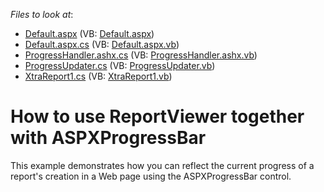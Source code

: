<!-- default file list -->
*Files to look at*:

* [Default.aspx](./CS/XtraReportProgress/Default.aspx) (VB: [Default.aspx](./VB/XtraReportProgress/Default.aspx))
* [Default.aspx.cs](./CS/XtraReportProgress/Default.aspx.cs) (VB: [Default.aspx.vb](./VB/XtraReportProgress/Default.aspx.vb))
* [ProgressHandler.ashx.cs](./CS/XtraReportProgress/ProgressHandler.ashx.cs) (VB: [ProgressHandler.ashx.vb](./VB/XtraReportProgress/ProgressHandler.ashx.vb))
* [ProgressUpdater.cs](./CS/XtraReportProgress/ProgressUpdater.cs) (VB: [ProgressUpdater.vb](./VB/XtraReportProgress/ProgressUpdater.vb))
* [XtraReport1.cs](./CS/XtraReportProgress/XtraReport1.cs) (VB: [XtraReport1.vb](./VB/XtraReportProgress/XtraReport1.vb))
<!-- default file list end -->
# How to use ReportViewer together with ASPXProgressBar


<p>This example demonstrates how you can reflect the current progress of a report's creation in a Web page using the ASPXProgressBar control.</p>

<br/>


